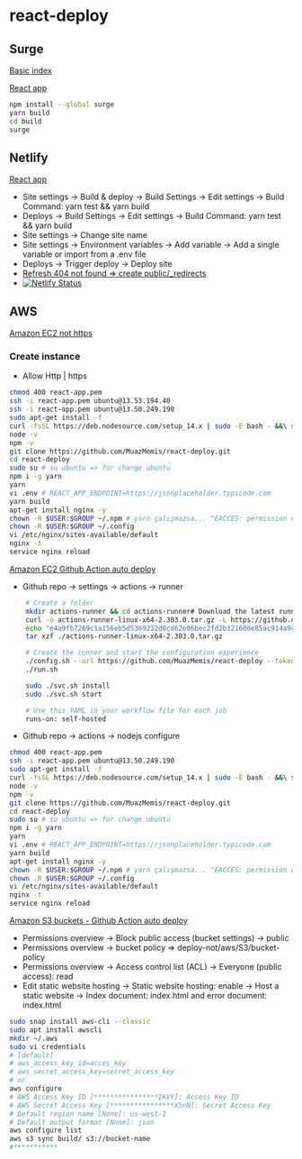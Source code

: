 # react-deploy

## Surge

[Basic index](https://bumpy-pleasure.surge.sh)

[React app](https://impossible-act.surge.sh)

```sh
npm install --global surge
yarn build
cd build
surge
```

## Netlify

[React app](https://patika-react-app.netlify.app)

- Site settings -> Build & deploy -> Build Settings -> Edit settings -> Build Command: yarn test && yarn build
- Deploys -> Build Settings -> Edit settings -> Build Command: yarn test && yarn build
- Site settings -> Change site name
- Site settings -> Environment variables -> Add variable -> Add a single variable or import from a .env file
- Deploys -> Trigger deploy -> Deploy site
- [Refresh 404 not found => create public/\_redirects](https://patika-react-app.netlify.app/about)
- [![Netlify Status](https://api.netlify.com/api/v1/badges/6a854854-fa53-4889-85fe-f993fcfb5601/deploy-status)](https://app.netlify.com/sites/patika-react-app/deploys)

## AWS

[Amazon EC2 not https](http://13.53.194.40)

### Create instance

- Allow Http | https

```sh
chmod 400 react-app.pem
ssh -i react-app.pem ubuntu@13.53.194.40
ssh -i react-app.pem ubuntu@13.50.249.190
sudo apt-get install -f
curl -fsSL https://deb.nodesource.com/setup_14.x | sudo -E bash - &&\ sudo apt-get install -y nodejs
node -v
npm -v
git clone https://github.com/MuazMemis/react-deploy.git
cd react-deploy
sudo su # su ubuntu => for change ubuntu
npm i -g yarn
yarn
vi .env # REACT_APP_ENDPOINT=https://jsonplaceholder.typicode.com
yarn build
apt-get install nginx -y
chown -R $USER:$GROUP ~/.npm # yarn çalışmazsa... "EACCES: permission denied, open '/home/ubuntu/.config/yarn'"
chown -R $USER:$GROUP ~/.config
vi /etc/nginx/sites-available/default
nginx -t
service nginx reload
```

[Amazon EC2 Github Action auto deploy](http://13.53.194.40)

- Github repo -> settings -> actions -> runner

```sh
    # Create a folder
    mkdir actions-runner && cd actions-runner# Download the latest runner package
    curl -o actions-runner-linux-x64-2.303.0.tar.gz -L https://github.com/actions/runner/releases/download/v2.303.0/actions-runner-linux-x64-2.303.0.tar.gz# Optional: Validate the hash
    echo "e4a9fb7269c1a156eb5d5369232d0cd62e06bec2fd2b321600e85ac914a9cc73  actions-runner-linux-x64-2.303.0.tar.gz" | shasum -a 256 -c# Extract the installer
    tar xzf ./actions-runner-linux-x64-2.303.0.tar.gz

    # Create the runner and start the configuration experience
    ./config.sh --url https://github.com/MuazMemis/react-deploy --token AOWL636SOIGQY7YF5LVYDKDEDVB66# Last step, run it!
    ./run.sh

    sudo ./svc.sh install
    sudo ./svc.sh start

    # Use this YAML in your workflow file for each job
    runs-on: self-hosted
```

- Github repo -> actions -> nodejs configure

```sh
chmod 400 react-app.pem
ssh -i react-app.pem ubuntu@13.50.249.190
sudo apt-get install -f
curl -fsSL https://deb.nodesource.com/setup_14.x | sudo -E bash - &&\ sudo apt-get install -y nodejs
node -v
npm -v
git clone https://github.com/MuazMemis/react-deploy.git
cd react-deploy
sudo su # su ubuntu => for change ubuntu
npm i -g yarn
yarn
vi .env # REACT_APP_ENDPOINT=https://jsonplaceholder.typicode.com
yarn build
apt-get install nginx -y
chown -R $USER:$GROUP ~/.npm # yarn çalışmazsa... "EACCES: permission denied, open '/home/ubuntu/.config/yarn'"
chown -R $USER:$GROUP ~/.config
vi /etc/nginx/sites-available/default
nginx -t
service nginx reload
```

[Amazon S3 buckets - Github Action auto deploy](http://react-example2.s3-website-us-west-1.amazonaws.com)

- Permissions overview -> Block public access (bucket settings) -> public
- Permissions overview -> bucket policy => deploy-not/aws/S3/bucket-policy
- Permissions overview -> Access control list (ACL) -> Everyone (public access): read
- Edit static website hosting -> Static website hosting: enable -> Host a static website -> Index document: index.html and error document: index.html

```sh
sudo snap install aws-cli --classic
sudo apt install awscli
mkdir ~/.aws
sudo vi credentials
# [default]
# aws_access_key_id=acces_key
# aws_secret_access_key=secret_access_key
# or
aws configure
# AWS Access Key ID [****************IKVY]: Access Key ID
# AWS Secret Access Key [****************X5nN]: Secret Access Key
# Default region name [None]: us-west-1
# Default output format [None]: json
aws configure list
aws s3 sync build/ s3://bucket-name
#***********
```

